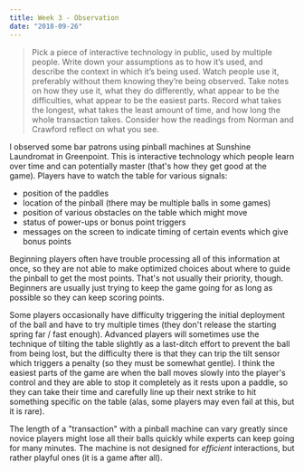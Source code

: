 ```yaml
---
title: Week 3 - Observation
date: "2018-09-26"
---
```


> Pick a piece of interactive technology in public, used by multiple people. Write down your assumptions as to how it’s used, and describe the context in which it’s being used. Watch people use it, preferably without them knowing they’re being observed. Take notes on how they use it, what they do differently, what appear to be the difficulties, what appear to be the easiest parts. Record what takes the longest, what takes the least amount of time, and how long the whole transaction takes. Consider how the readings from Norman and Crawford reflect on what you see.

I observed some bar patrons using pinball machines at Sunshine Laundromat in Greenpoint. This is interactive technology which people learn over time and can potentially master (that's how they get good at the game). Players have to watch the table for various signals:

-   position of the paddles
-   location of the pinball (there may be multiple balls in some games)
-   position of various obstacles on the table which might move
-   status of power-ups or bonus point triggers
-   messages on the screen to indicate timing of certain events which give bonus points

Beginning players often have trouble processing all of this information at once, so they are not able to make optimized choices about where to guide the pinball to get the most points. That's not usually their priority, though. Beginners are usually just trying to keep the game going for as long as possible so they can keep scoring points.

Some players occasionally have difficulty triggering the initial deployment of the ball and have to try multiple times (they don't release the starting spring far / fast enough). Advanced players will sometimes use the technique of tilting the table slightly as a last-ditch effort to prevent the ball from being lost, but the difficulty there is that they can trip the tilt sensor which triggers a penalty (so they must be somewhat gentle). I think the easiest parts of the game are when the ball moves slowly into the player's control and they are able to stop it completely as it rests upon a paddle, so they can take their time and carefully line up their next strike to hit something specific on the table (alas, some players may even fail at this, but it is rare).

The length of a "transaction" with a pinball machine can vary greatly since novice players might lose all their balls quickly while experts can keep going for many minutes. The machine is not designed for _efficient_ interactions, but rather playful ones (it is a game after all).
